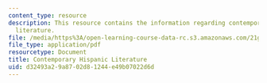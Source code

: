 ```yaml
---
content_type: resource
description: This resource contains the information regarding contemporary hispanic
  literature.
file: /media/https%3A/open-learning-course-data-rc.s3.amazonaws.com/21g-716-introduction-to-contemporary-hispanic-literature-spring-2005/d32493a29a8702d81244e49b07022d6d_MIT21G_716S05_first_essay.pdf
file_type: application/pdf
resourcetype: Document
title: Contemporary Hispanic Literature
uid: d32493a2-9a87-02d8-1244-e49b07022d6d
---
```

